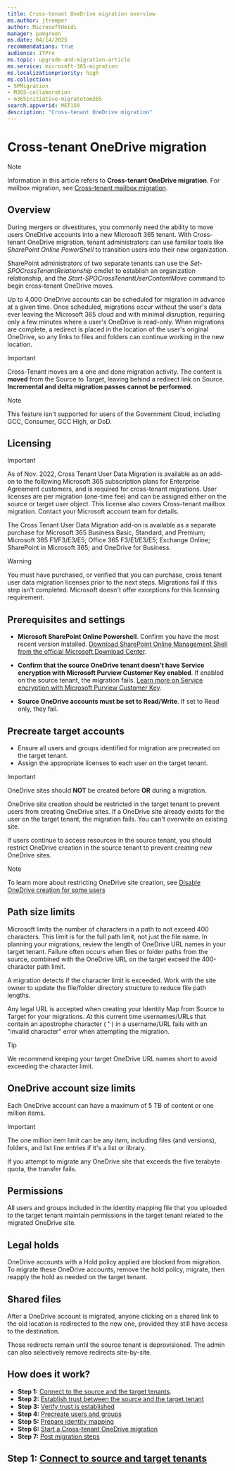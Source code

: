 ```yaml
---
title: Cross-tenant OneDrive migration overview
ms.author: jtremper
author: MicrosoftHeidi
manager: pamgreen
ms.date: 04/14/2025
recommendations: true
audience: ITPro
ms.topic: upgrade-and-migration-article
ms.service: microsoft-365-migration
ms.localizationpriority: high
ms.collection: 
- SPMigration
- M365-collaboration
- m365initiative-migratetom365
search.appverid: MET150
description: "Cross-tenant OneDrive migration"
---
```

# Cross-tenant OneDrive migration

> [!NOTE]
> Information in this article refers to **Cross-tenant OneDrive migration**. For mailbox migration, see [Cross-tenant mailbox migration](/microsoft-365/enterprise/cross-tenant-mailbox-migration).

## Overview

During mergers or divestitures, you commonly need the ability to move users OneDrive accounts into a new Microsoft 365 tenant. With Cross-tenant OneDrive migration, tenant administrators can use familiar tools like *SharePoint Online PowerShell* to transition users into their new organization.

SharePoint administrators of two separate tenants can use the *Set-SPOCrossTenantRelationship* cmdlet to establish an organization relationship, and the *Start-SPOCrossTenantUserContentMove* command to begin cross-tenant OneDrive moves.

Up to 4,000 OneDrive accounts can be scheduled for migration in advance at a given time. Once scheduled, migrations occur without the user's data ever leaving the Microsoft 365 cloud and with minimal disruption, requiring only a few minutes where a user's OneDrive is read-only. When migrations are complete, a redirect is placed in the location of the user's original OneDrive, so any links to files and folders can continue working in the new location.

>[!Important]
>Cross-Tenant moves are a one and done migration activity. The content is **moved** from the Source to Target, leaving behind a redirect link on Source. **Incremental and delta migration passes cannot be performed.**

> [!NOTE]
> This feature isn't supported for users of the Government Cloud, including GCC, Consumer, GCC High, or DoD.

## Licensing

>[!Important]
>As of Nov. 2022, Cross Tenant User Data Migration is available as an add-on to the following Microsoft 365 subscription plans for Enterprise Agreement customers, and is required for cross-tenant migrations. User licenses are per migration (one-time fee) and can be assigned either on the source or target user object. This license also covers Cross-tenant mailbox migration.  Contact your Microsoft account team for details.
>
>The Cross Tenant User Data Migration add-on is available as a separate purchase for Microsoft 365 Business Basic, Standard, and Premium; Microsoft 365 F1/F3/E3/E5; Office 365 F3/E1/E3/E5; Exchange Online; SharePoint in Microsoft 365; and OneDrive for Business.

>[!Warning]
>You must have purchased, or verified that you can purchase, cross tenant user data migration licenses prior to the next steps. Migrations fail if this step isn't completed. Microsoft doesn't offer exceptions for this licensing requirement.

## Prerequisites and settings

- **Microsoft SharePoint Online Powershell**. Confirm you have the most recent version installed. [Download SharePoint Online Management Shell from the official Microsoft Download Center](https://www.microsoft.com/download/details.aspx?id=35588).

- **Confirm that the source OneDrive tenant doesn't have Service encryption with Microsoft Purview Customer Key enabled**. If enabled on the source tenant, the migration fails. [Learn more on Service encryption with Microsoft Purview Customer Key](/microsoft-365/compliance/customer-key-overview).

- **Source OneDrive accounts must be set to Read/Write**. If set to Read only, they fail.

## Precreate target accounts

- Ensure all users and groups identified for migration are precreated on the target tenant.
- Assign the appropriate licenses to each user on the target tenant.

> [!IMPORTANT]
> OneDrive sites should **NOT** be created before **OR** during a migration.
>
> OneDrive site creation should be restricted in the target tenant to prevent users from creating OneDrive sites. If a OneDrive site already exists for the user on the target tenant, the migration fails. You can't overwrite an existing site.
>
> If users continue to access resources in the source tenant, you should restrict OneDrive creation in the source tenant to prevent creating new OneDrive sites.

> [!NOTE]
> To learn more about restricting OneDrive site creation, see [Disable OneDrive creation for some users](/sharepoint/manage-user-profiles#disable-onedrive-creation-for-some-users)

## Path size limits

Microsoft limits the number of characters in a path to not exceed 400 characters. This limit is for the full path limit, not just the file name. In planning your migrations, review the length of OneDrive URL names in your target tenant. Failure often occurs when files or folder paths from the source, combined with the OneDrive URL on the target exceed the 400-character path limit.

A migration detects if the character limit is exceeded. Work with the site owner to update the file/folder directory structure to reduce file path lengths.

Any legal URL is accepted when creating your Identity Map from Source to Target for your migrations. At this current time usernames/URLs that contain an apostrophe character ( **'** ) in a username/URL fails with an "invalid character" error when attempting the migration.

> [!TIP]
> We recommend keeping your target OneDrive URL names short to avoid exceeding the character limit.

## OneDrive account size limits

Each OneDrive account can have a maximum of 5 TB of content or one million items.

> [!IMPORTANT]
> The one million item limit can be any *item*, including files (and versions), folders, and list line entries if it's a list or library.
>
>If you attempt to migrate any OneDrive site that exceeds the five terabyte quota, the transfer fails.

## Permissions

All users and groups included in the identity mapping file that you uploaded to the target tenant maintain permissions in the target tenant related to the migrated OneDrive site.

## Legal holds

OneDrive accounts with a Hold policy applied are blocked from migration. To migrate these OneDrive accounts, remove the hold policy, migrate, then reapply the hold as needed on the target tenant.

## Shared files

After a OneDrive account is migrated, anyone clicking on a shared link to the old location is redirected to the new one, provided they still have access to the destination.

Those redirects remain until the source tenant is deprovisioned. The admin can also selectively remove redirects site-by-site.

## How does it work?

- **Step 1:** [Connect to the source and the target tenants](cross-tenant-onedrive-migration-step1.md).  
- **Step 2:** [Establish trust between the source and the target tenant](cross-tenant-onedrive-migration-step2.md)
- **Step 3:** [Verify trust is established](cross-tenant-onedrive-migration-step3.md)
- **Step 4:** [Precreate users and groups](cross-tenant-onedrive-migration-step4.md)  
- **Step 5:** [Prepare identity mapping](cross-tenant-onedrive-migration-step5.md)
- **Step 6:** [Start a Cross-tenant OneDrive migration](cross-tenant-onedrive-migration-step6.md)
- **Step 7:** [Post migration steps](cross-tenant-onedrive-migration-step7.md)

## Step 1: [Connect to source and target tenants](cross-tenant-onedrive-migration-step1.md)
